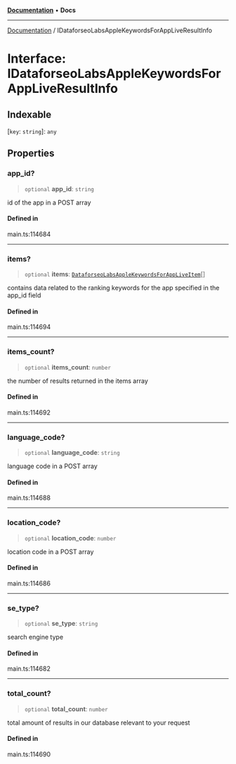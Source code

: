 [**Documentation**](../README.md) • **Docs**

***

[Documentation](../globals.md) / IDataforseoLabsAppleKeywordsForAppLiveResultInfo

# Interface: IDataforseoLabsAppleKeywordsForAppLiveResultInfo

## Indexable

 \[`key`: `string`\]: `any`

## Properties

### app\_id?

> `optional` **app\_id**: `string`

id of the app in a POST array

#### Defined in

main.ts:114684

***

### items?

> `optional` **items**: [`DataforseoLabsAppleKeywordsForAppLiveItem`](../classes/DataforseoLabsAppleKeywordsForAppLiveItem.md)[]

contains data related to the ranking keywords for the app specified in the app_id field

#### Defined in

main.ts:114694

***

### items\_count?

> `optional` **items\_count**: `number`

the number of results returned in the items array

#### Defined in

main.ts:114692

***

### language\_code?

> `optional` **language\_code**: `string`

language code in a POST array

#### Defined in

main.ts:114688

***

### location\_code?

> `optional` **location\_code**: `number`

location code in a POST array

#### Defined in

main.ts:114686

***

### se\_type?

> `optional` **se\_type**: `string`

search engine type

#### Defined in

main.ts:114682

***

### total\_count?

> `optional` **total\_count**: `number`

total amount of results in our database relevant to your request

#### Defined in

main.ts:114690
